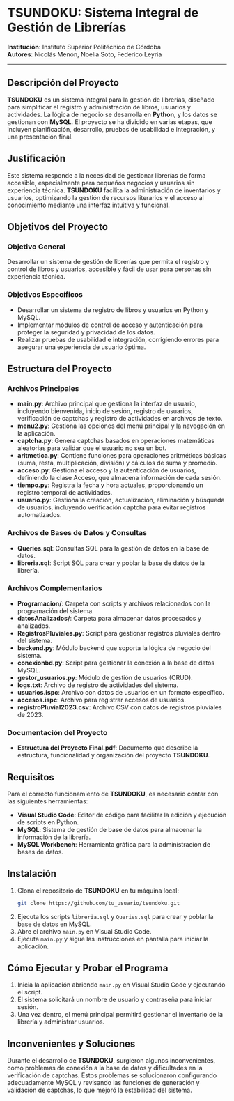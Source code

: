 # TSUNDOKU: Sistema Integral de Gestión de Librerías

**Institución**: Instituto Superior Politécnico de Córdoba  
**Autores**: Nicolás Menón, Noelia Soto, Federico Leyria

---

## Descripción del Proyecto
**TSUNDOKU** es un sistema integral para la gestión de librerías, diseñado para simplificar el registro y administración de libros, usuarios y actividades. La lógica de negocio se desarrolla en **Python**, y los datos se gestionan con **MySQL**. El proyecto se ha dividido en varias etapas, que incluyen planificación, desarrollo, pruebas de usabilidad e integración, y una presentación final.

## Justificación
Este sistema responde a la necesidad de gestionar librerías de forma accesible, especialmente para pequeños negocios y usuarios sin experiencia técnica. **TSUNDOKU** facilita la administración de inventarios y usuarios, optimizando la gestión de recursos literarios y el acceso al conocimiento mediante una interfaz intuitiva y funcional.

## Objetivos del Proyecto

### Objetivo General
Desarrollar un sistema de gestión de librerías que permita el registro y control de libros y usuarios, accesible y fácil de usar para personas sin experiencia técnica.

### Objetivos Específicos
- Desarrollar un sistema de registro de libros y usuarios en Python y MySQL.
- Implementar módulos de control de acceso y autenticación para proteger la seguridad y privacidad de los datos.
- Realizar pruebas de usabilidad e integración, corrigiendo errores para asegurar una experiencia de usuario óptima.

## Estructura del Proyecto

### Archivos Principales
- **main.py**: Archivo principal que gestiona la interfaz de usuario, incluyendo bienvenida, inicio de sesión, registro de usuarios, verificación de captchas y registro de actividades en archivos de texto.
- **menu2.py**: Gestiona las opciones del menú principal y la navegación en la aplicación.
- **captcha.py**: Genera captchas basados en operaciones matemáticas aleatorias para validar que el usuario no sea un bot.
- **aritmetica.py**: Contiene funciones para operaciones aritméticas básicas (suma, resta, multiplicación, división) y cálculos de suma y promedio.
- **acceso.py**: Gestiona el acceso y la autenticación de usuarios, definiendo la clase Acceso, que almacena información de cada sesión.
- **tiempo.py**: Registra la fecha y hora actuales, proporcionando un registro temporal de actividades.
- **usuario.py**: Gestiona la creación, actualización, eliminación y búsqueda de usuarios, incluyendo verificación captcha para evitar registros automatizados.

### Archivos de Bases de Datos y Consultas
- **Queries.sql**: Consultas SQL para la gestión de datos en la base de datos.
- **libreria.sql**: Script SQL para crear y poblar la base de datos de la librería.

### Archivos Complementarios
- **Programacion/**: Carpeta con scripts y archivos relacionados con la programación del sistema.
- **datosAnalizados/**: Carpeta para almacenar datos procesados y analizados.
- **RegistrosPluviales.py**: Script para gestionar registros pluviales dentro del sistema.
- **backend.py**: Módulo backend que soporta la lógica de negocio del sistema.
- **conexionbd.py**: Script para gestionar la conexión a la base de datos MySQL.
- **gestor_usuarios.py**: Módulo de gestión de usuarios (CRUD).
- **logs.txt**: Archivo de registro de actividades del sistema.
- **usuarios.ispc**: Archivo con datos de usuarios en un formato específico.
- **accesos.ispc**: Archivo para registrar accesos de usuarios.
- **registroPluvial2023.csv**: Archivo CSV con datos de registros pluviales de 2023.

### Documentación del Proyecto
- **Estructura del Proyecto Final.pdf**: Documento que describe la estructura, funcionalidad y organización del proyecto **TSUNDOKU**.

## Requisitos
Para el correcto funcionamiento de **TSUNDOKU**, es necesario contar con las siguientes herramientas:
- **Visual Studio Code**: Editor de código para facilitar la edición y ejecución de scripts en Python.
- **MySQL**: Sistema de gestión de base de datos para almacenar la información de la librería.
- **MySQL Workbench**: Herramienta gráfica para la administración de bases de datos.

## Instalación
1. Clona el repositorio de **TSUNDOKU** en tu máquina local:
    ```bash
    git clone https://github.com/tu_usuario/tsundoku.git
    ```
2. Ejecuta los scripts `libreria.sql` y `Queries.sql` para crear y poblar la base de datos en MySQL.
3. Abre el archivo `main.py` en Visual Studio Code.
4. Ejecuta `main.py` y sigue las instrucciones en pantalla para iniciar la aplicación.

## Cómo Ejecutar y Probar el Programa
1. Inicia la aplicación abriendo `main.py` en Visual Studio Code y ejecutando el script.
2. El sistema solicitará un nombre de usuario y contraseña para iniciar sesión.
3. Una vez dentro, el menú principal permitirá gestionar el inventario de la librería y administrar usuarios.

## Inconvenientes y Soluciones
Durante el desarrollo de **TSUNDOKU**, surgieron algunos inconvenientes, como problemas de conexión a la base de datos y dificultades en la verificación de captchas. Estos problemas se solucionaron configurando adecuadamente MySQL y revisando las funciones de generación y validación de captchas, lo que mejoró la estabilidad del sistema.
